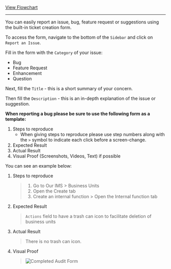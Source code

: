 <p><a target="\_blank" href='/_pdf/Report%20an%20Issue.pdf'> 
View Flowchart
</a></p>

---

You can easily report an issue, bug, feature request or suggestions using the built-in ticket creation form.

To access the form, navigate to the bottom of the `Sidebar` and click on `Report an Issue`.

Fill in the form with the `Category` of your issue:

+ Bug
+ Feature Request
+ Enhancement
+ Question

Next, fill the `Title` - this is a short summary of your concern.

Then fill the `Description` - this is an in-depth explanation of the issue or suggestion.

**When reporting a bug please be sure to use the following form as a template:**

1. Steps to reproduce
	+ When giving steps to reproduce please use step numbers along with the `>` symbol to indicate each click before a screen-change.
2. Expected Result
3. Actual Result
4. Visual Proof (Screenshots, Videos, Text) if possible

You can see an example below:

1. Steps to reproduce
	> 1. Go to Our IMS > Business Units <br/>
	> 2. Open the Create tab <br/>
	> 3. Create an internal function > Open the Internal function tab
2. Expected Result
	> `Actions` field to have a trash can icon to facilitate deletion of business units
3. Actual Result
	> There is no trash can icon.
4. Visual Proof
	> <img src="/img/DocImg/General Information/Report_Issue/Evidence.png" alt="Completed Audit Form" class="center"/>
